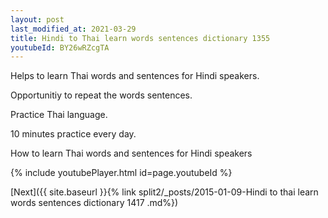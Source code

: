 ```yaml
---
layout: post
last_modified_at: 2021-03-29
title: Hindi to Thai learn words sentences dictionary 1355 
youtubeId: BY26wRZcgTA
---
```

 
 
Helps to learn Thai words and sentences for Hindi speakers.

Opportunitiy to repeat the words sentences. 

Practice Thai language. 
 
10 minutes practice every day. 
 
How to learn Thai words and sentences for Hindi speakers 
 
{% include youtubePlayer.html id=page.youtubeId %}
 
 
[Next]({{ site.baseurl }}{% link  split2/_posts/2015-01-09-Hindi to thai learn words sentences dictionary 1417 .md%})
 
